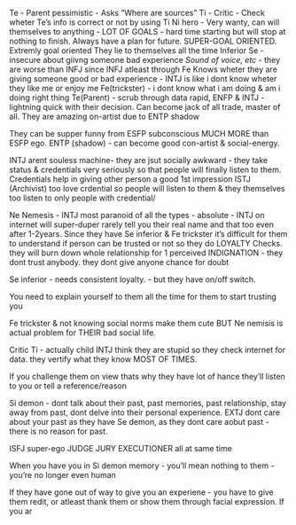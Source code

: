Te - Parent pessimistic - Asks “Where are sources”
Ti - Critic - Check wheter Te’s info is correct or not by using Ti
Ni hero - Very wanty, can will themselves to anything - LOT OF GOALS - hard time starting but will stop at nothing to finish.
Always have a plan for future.
SUPER-GOAL ORIENTED.
Extremly goal oriented
They lie to themselves all the time
Inferior Se - insecure about giivng someone bad experience *Sound of voice, etc* - they are worse than INFJ since INFJ atleast through Fe Knows wheter they are giving someone good or bad experience - INTJ is like i dont know wheter they like me or enjoy me Fe(trickster) - i dont know what i am doing & am i doing right thing
Te(Parent) - scrub through data rapid, 
ENFP & INTJ - lightning quick with their decision.
Can become jack of all trade, master of all.
They are amazing on-artist due to ENTP shadow

They can be supper funny from ESFP subconscious MUCH MORE than ESFP ego.
ENTP (shadow) - can become good con-artist & social-energy.

INTJ arent souless machine- they are jsut socially awkward - they take status & credentials very seriously so that people will finally listen to them.
Credentials help in giving other person a good 1st impression
ISTJ (Archivist) too love crdential so people will listen to them & they themselves too listen to only people with credential/

Ne Nemesis - INTJ most paranoid of all the types - absolute - INTJ on internet will super-duper rarely tell you their real name and that too even after 1-2years.
Since they have Se inferior & Fe trickster it’s difficult for them to understand if person can be trusted or not so they do LOYALTY Checks.
they will burn down whole relationship for 1 perceived INDIGNATION - they dont trust anybody. they dont give anyone chance for doubt

Se inferior - needs consistent loyalty. - but they have on/off switch.

You need to explain yourself to them all the time for them to start trusting you

Fe trickster & not knowing social norms make them cute BUT Ne nemisis is actual problem for THEIR bad social life.

Critic Ti - actually child INTJ think they are stupid so they check internet for data. they vertify what they know MOST OF TIMES.

If you challenge them on view thats why they have lot of hance they’ll listen to you or tell a reference/reason 

Si demon - dont talk about their past, past memories, past relationship, stay away from past, dont delve into their personal experience.
EXTJ dont care about your past as they have Se demon, as they dont care aobut past - there is no reason for past. 

ISFJ super-ego JUDGE JURY EXECUTIONER all at same time

When you have you in Si demon memory - you’ll mean nothing to them - you’re no longer even human

If they have gone out of way to give you an experiene - you have to give them redit, or atleast thank them or show them through facial expression. If you ar






















